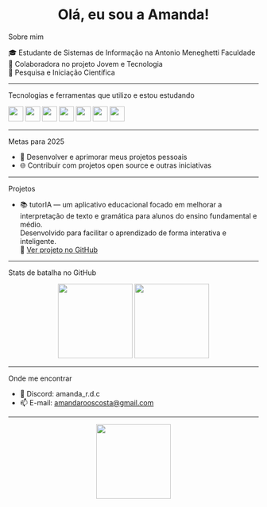 <h1 align="center"> Olá, eu sou a Amanda! </h1>


Sobre mim

🎓 Estudante de Sistemas de Informação na Antonio Meneghetti Faculdade  
🤝 Colaboradora no projeto Jovem e Tecnologia  
🔬 Pesquisa e Iniciação Científica  

---

Tecnologias e ferramentas que utilizo e estou estudando

<div align="left">
  <img src="https://cdn.jsdelivr.net/gh/devicons/devicon/icons/python/python-original.svg" width="30"/>
  <img src="https://cdn.jsdelivr.net/gh/devicons/devicon/icons/arduino/arduino-original.svg" width="30"/>
  <img src="https://cdn.jsdelivr.net/gh/devicons/devicon/icons/raspberrypi/raspberrypi-original.svg" width="30"/>
  <img src="https://cdn.jsdelivr.net/gh/devicons/devicon/icons/java/java-original.svg" width="30"/>
  <img src="https://cdn.jsdelivr.net/gh/devicons/devicon/icons/c/c-original.svg" width="30"/>
  <img src="https://cdn.jsdelivr.net/gh/devicons/devicon/icons/cplusplus/cplusplus-original.svg" width="30"/>
  <img src="https://cdn.jsdelivr.net/gh/devicons/devicon/icons/github/github-original.svg" width="30"/>
</div>

---

Metas para 2025

- 📲 Desenvolver e aprimorar meus projetos pessoais  
- 🌐 Contribuir com projetos open source e outras iniciativas

---

Projetos

- 📚 tutorIA — um aplicativo educacional focado em melhorar a interpretação de texto e gramática para alunos do ensino fundamental e médio.  
  Desenvolvido para facilitar o aprendizado de forma interativa e inteligente.  
  🔗 [Ver projeto no GitHub](https://github.com/006amanda/tutoria)

---

Stats de batalha no GitHub

<div align="center">
  <img src="https://github-readme-stats.vercel.app/api?username=006amanda&show_icons=true&theme=tokyonight" height="150"/>
  <img src="https://github-readme-stats.vercel.app/api/top-langs/?username=006amanda&layout=compact&theme=tokyonight" height="150"/>
</div>

---

Onde me encontrar

- 💬 Discord: amanda_r.d.c  
- 📫 E-mail: amandarooscosta@gmail.com

---

<p align="center">
  <img src="https://media.giphy.com/media/L1R1tvI9svkIWwpVYr/giphy.gif" width="150"/>
</p>
